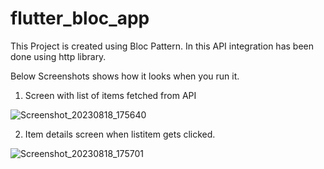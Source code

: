 # flutter_bloc_app

This Project is created using Bloc Pattern. In this API integration has been done using http library. 

Below Screenshots shows how it looks when you run it.

1. Screen with list of items fetched from API

![Screenshot_20230818_175640](https://github.com/Nidzy/Flutter_Bloc_App/assets/17490608/ba52ae71-82b5-4482-ad51-d8fb78eb07e1)

2. Item details screen when listitem gets clicked. 

![Screenshot_20230818_175701](https://github.com/Nidzy/Flutter_Bloc_App/assets/17490608/b73013b0-f885-4079-85b4-048ef8570ea9)
